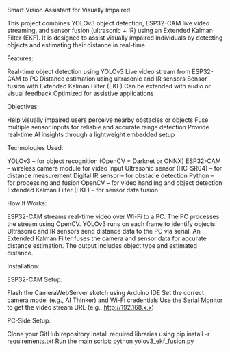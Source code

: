 Smart Vision Assistant for Visually Impaired

This project combines YOLOv3 object detection, ESP32-CAM live video streaming, and sensor fusion (ultrasonic + IR) using an Extended Kalman Filter (EKF). It is designed to assist visually impaired individuals by detecting objects and estimating their distance in real-time.

Features:

Real-time object detection using YOLOv3
Live video stream from ESP32-CAM to PC
Distance estimation using ultrasonic and IR sensors
Sensor fusion with Extended Kalman Filter (EKF)
Can be extended with audio or visual feedback
Optimized for assistive applications

Objectives:

Help visually impaired users perceive nearby obstacles or objects
Fuse multiple sensor inputs for reliable and accurate range detection
Provide real-time AI insights through a lightweight embedded setup

Technologies Used:

YOLOv3 – for object recognition (OpenCV + Darknet or ONNX)
ESP32-CAM – wireless camera module for video input
Ultrasonic sensor (HC-SR04) – for distance measurement
Digital IR sensor – for obstacle detection
Python – for processing and fusion
OpenCV – for video handling and object detection
Extended Kalman Filter (EKF) – for sensor data fusion

How It Works:

ESP32-CAM streams real-time video over Wi-Fi to a PC.
The PC processes the stream using OpenCV.
YOLOv3 runs on each frame to identify objects.
Ultrasonic and IR sensors send distance data to the PC via serial.
An Extended Kalman Filter fuses the camera and sensor data for accurate distance estimation.
The output includes object type and estimated distance.

Installation:

ESP32-CAM Setup:

Flash the CameraWebServer sketch using Arduino IDE
Set the correct camera model (e.g., AI Thinker) and Wi-Fi credentials
Use the Serial Monitor to get the video stream URL (e.g., http://192.168.x.x)

PC-Side Setup:

Clone your GitHub repository
Install required libraries using pip install -r requirements.txt
Run the main script: python yolov3_ekf_fusion.py
